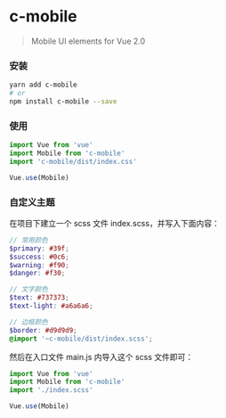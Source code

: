 # c-mobile 
> Mobile UI elements for Vue 2.0

### 安装

``` sh
yarn add c-mobile
# or
npm install c-mobile --save
```

### 使用

``` js
import Vue from 'vue'
import Mobile from 'c-mobile'
import 'c-mobile/dist/index.css'

Vue.use(Mobile)
```

### 自定义主题

在项目下建立一个 scss 文件 index.scss，并写入下面内容：

``` scss
// 常用颜色
$primary: #39f;
$success: #0c6;
$warning: #f90;
$danger: #f30;

// 文字颜色
$text: #737373;
$text-light: #a6a6a6;

// 边框颜色
$border: #d9d9d9;
@import '~c-mobile/dist/index.scss';
```

然后在入口文件 main.js 内导入这个 scss 文件即可：

``` js
import Vue from 'vue'
import Mobile from 'c-mobile'
import './index.scss'

Vue.use(Mobile)
```

